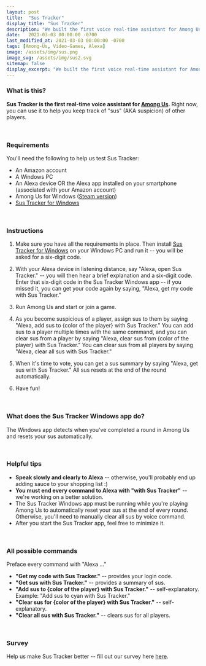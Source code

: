 ```yaml
---
layout: post
title:  "Sus Tracker"
display_title: "Sus Tracker"
description: "We built the first voice real-time assistant for Among Us. Check it out!"
date:   2021-03-03 00:00:00 -0700
last_modified_at: 2021-03-03 00:00:00 -0700
tags: [Among-Us, Video-Games, Alexa]
image: /assets/img/sus.png
image_svg: /assets/img/sus2.svg
sitemap: false
display_excerpt: "We built the first voice real-time assistant for Among Us. Check it out!"
---
```

### What is this?

**Sus Tracker is the first real-time voice assistant for [Among Us](https://store.steampowered.com/app/945360/Among_Us/).** Right now, you can use it to help you keep track of "sus" (AKA suspicion) of other players.

&nbsp;
### Requirements

You'll need the following to help us test Sus Tracker:

- An Amazon account
- A Windows PC
- An Alexa device OR the Alexa app installed on your smartphone (associated with your Amazon account)
- Among Us for Windows ([Steam version](https://store.steampowered.com/app/945360/Among_Us/))
- [Sus Tracker for Windows](https://www.microsoft.com/en-us/p/sus-tracker/9pk9lvfx1rt9)

&nbsp;
### Instructions

1. Make sure you have all the requirements in place. Then install [Sus Tracker for Windows](https://www.microsoft.com/en-us/p/sus-tracker/9pk9lvfx1rt9) on your Windows PC and run it -- you will be asked for a six-digit code.

2. With your Alexa device in listening distance, say "Alexa, open Sus Tracker." -- you will then hear a brief explanation and a six-digit code. Enter that six-digit code in the Sus Tracker Windows app -- if you missed it, you can get your code again by saying, "Alexa, get my code with Sus Tracker."

3. Run Among Us and start or join a game.

4. As you become suspicious of a player, assign sus to them by saying "Alexa, add sus to {color of the player} with Sus Tracker." You can add sus to a player multiple times with the same command, and you can clear sus from a player by saying "Alexa, clear sus from {color of the player} with Sus Tracker." You can clear sus from all players by saying "Alexa, clear all sus with Sus Tracker."

5. When it's time to vote, you can get a sus summary by saying "Alexa, get sus with Sus Tracker." All sus resets at the end of the round automatically.

6. Have fun!

&nbsp;
### What does the Sus Tracker Windows app do?

The Windows app detects when you've completed a round in Among Us and resets your sus automatically.

&nbsp;
### Helpful tips

- **Speak slowly and clearly to Alexa** -- otherwise, you'll probably end up adding sauce to your shopping list :)
- **You must end every command to Alexa with "with Sus Tracker"** -- we're working on a better solution.
- The Sus Tracker Windows app must be running while you're playing Among Us to automatically reset your sus at the end of every round. Otherwise, you'll need to manually clear all sus by voice command.
- After you start the Sus Tracker app, feel free to minimize it.

&nbsp;
### All possible commands

Preface every command with "Alexa ..."

- **"Get my code with Sus Tracker."** -- provides your login code.
- **"Get sus with Sus Tracker."** -- provides a summary of sus.
- **"Add sus to {color of the player} with Sus Tracker."** -- self-explanatory. Example: "Add sus to cyan with Sus Tracker."
- **"Clear sus for {color of the player} with Sus Tracker."** -- self-explanatory.
- **"Clear all sus with Sus Tracker."** -- clears sus for all players.

&nbsp;
### Survey

Help us make Sus Tracker better -- fill out our survey here [here](https://jogo.gg/sus-tracker-survey-1).